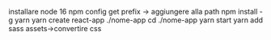 installare node 16
npm config get prefix -> aggiungere alla path
npm install -g yarn
yarn create react-app ./nome-app
cd ./nome-app
yarn start
yarn add sass
assets->convertire css